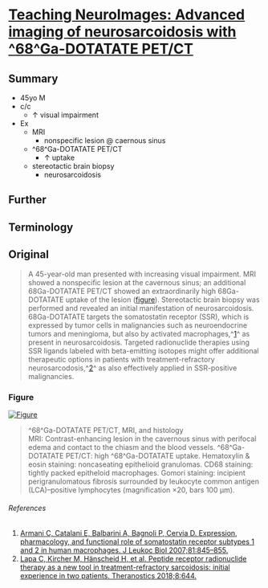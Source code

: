 <!--
Filename: 	2019-05-20_45M.md
Project: 	/Users/shume/Developer/physician/Neurol/TNI
Author: 	shumez <https://github.com/shumez>
Created: 	2019-05-21 14:00:7
Modified: 	2019-05-31 15:22:43
-----
Copyright (c) 2019 shumez
-->

# [Teaching NeuroImages: Advanced imaging of neurosarcoidosis with ^68^Ga-DOTATATE PET/CT][2019_AlbertNathalieL_RufViktoria_UnterrainerMarcus]

## Summary

* 45yo M
* c/c
    * &uarr; visual impairment
* Ex
    * MRI
        * nonspecific lesion @ caernous sinus
    * ^68^Ga-DOTATATE PET/CT
        * &uarr; uptake 
    * stereotactic brain biopsy
        * neurosarcoidosis
    

## Further

## Terminology

## Original

> A 45-year-old man presented with increasing visual impairment. MRI showed a nonspecific lesion at the cavernous sinus; an additional 68Ga-DOTATATE PET/CT showed an extraordinarily high 68Ga-DOTATATE uptake of the lesion ([figure](#figure)). Stereotactic brain biopsy was performed and revealed an initial manifestation of neurosarcoidosis. 68Ga-DOTATATE targets the somatostatin receptor (SSR), which is expressed by tumor cells in malignancies such as neuroendocrine tumors and meningioma, but also by activated macrophages,^[1]^ as present in neurosarcoidosis. Targeted radionuclide therapies using SSR ligands labeled with beta-emitting isotopes might offer additional therapeutic options in patients with treatment-refractory neurosarcodosis,^[2]^ as also effectively applied in SSR-positive malignancies.

### Figure

[![Figure][fig]][fig]

> ^68^Ga-DOTATATE PET/CT, MRI, and histology  
> MRI: Contrast-enhancing lesion in the cavernous sinus with perifocal edema and contact to the chiasm and the blood vessels. ^68^Ga-DOTATATE PET/CT: high ^68^Ga-DOTATATE uptake. Hematoxylin & eosin staining: noncaseating epithelioid granulomas. CD68 staining: tightly packed epitheloid macrophages. Gomori staining: incipient perigranulomatous fibrosis surrounded by leukocyte common antigen (LCA)–positive lymphocytes (magnification ×20, bars 100 μm).

###### References

1. [Armani C, Catalani E, Balbarini A, Bagnoli P, Cervia D. Expression, pharmacology, and functional role of somatostatin receptor subtypes 1 and 2 in human macrophages. J Leukoc Biol 2007;81:845–855.][1]
2. [Lapa C, Kircher M, Hänscheid H, et al. Peptide receptor radionuclide therapy as a new tool in treatment-refractory sarcoidosis: initial experience in two patients. Theranostics 2018;8:644.][2]

## 

<!-- ref -->
[2019_AlbertNathalieL_RufViktoria_UnterrainerMarcus]: https://n.neurology.org/content/92/21/e2512

[1]: #references
[2]: #references

<!-- fig -->
[fig]: https://n.neurology.org/content/neurology/92/21/e2512/F1.medium.gif ""